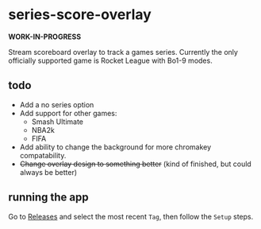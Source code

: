 # series-score-overlay
**WORK-IN-PROGRESS**

Stream scoreboard overlay to track a games series. Currently the only officially supported game is Rocket League with Bo1-9 modes.

## todo
* Add a no series option
* Add support for other games:
  - Smash Ultimate
  - NBA2k
  - FIFA
* Add ability to change the background for more chromakey compatability.
* ~~Change overlay design to something better~~ (kind of finished, but could always be better)

## running the app
Go to [Releases](https://github.com/kmattix/series-score-overlay/releases) and select the most recent `Tag`, then follow the `Setup` steps.
